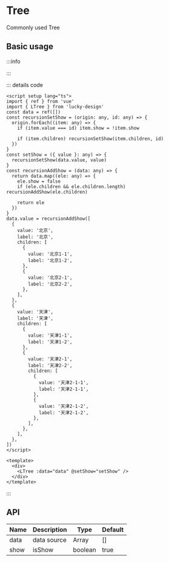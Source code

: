 # Tree

<script setup>
import Basic from '../examples/tree/basic.vue'
</script>

Commonly used Tree

## Basic usage

:::info

<Basic />

:::

::: details code

```vue
<script setup lang="ts">
import { ref } from 'vue'
import { LTree } from 'lucky-design'
const data = ref([])
const recursionSetShow = (origin: any, id: any) => {
  origin.forEach((item: any) => {
    if (item.value === id) item.show = !item.show

    if (item.children) recursionSetShow(item.children, id)
  })
}
const setShow = ({ value }: any) => {
  recursionSetShow(data.value, value)
}
const recursionAddShow = (data: any) => {
  return data.map((ele: any) => {
    ele.show = false
    if (ele.children && ele.children.length) recursionAddShow(ele.children)

    return ele
  })
}
data.value = recursionAddShow([
  {
    value: '北京',
    label: '北京',
    children: [
      {
        value: '北京1-1',
        label: '北京1-2',
      },
      {
        value: '北京2-1',
        label: '北京2-2',
      },
    ],
  },
  {
    value: '天津',
    label: '天津',
    children: [
      {
        value: '天津1-1',
        label: '天津1-2',
      },
      {
        value: '天津2-1',
        label: '天津2-2',
        children: [
          {
            value: '天津2-1-1',
            label: '天津2-1-1',
          },
          {
            value: '天津2-1-2',
            label: '天津2-1-2',
          },
        ],
      },
    ],
  },
])
</script>

<template>
  <div>
    <LTree :data="data" @setShow="setShow" />
  </div>
</template>
```

:::

## API

| Name | Description | Type    | Default |
| ---- | ----------- | ------- | ------- |
| data | data source | Array   | []      |
| show | isShow      | boolean | true    |
